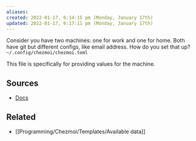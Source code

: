 ```yaml
---
aliases: 
created: 2022-01-17, 6:14:15 pm (Monday, January 17th)
updated: 2022-01-17, 6:17:11 pm (Monday, January 17th)
---
```

Consider you have two machines: one for work and one for home. Both have git but different configs, like email address.
How do you set that up?
`~/.config/chezmoi/chezmoi.toml`

This file is specifically for providing values for the machine.

## Sources
- [Docs](https://www.chezmoi.io/user-guide/manage-machine-to-machine-differences/#use-templates)
## Related
- [[Programming/Chezmoi/Templates/Available data]]